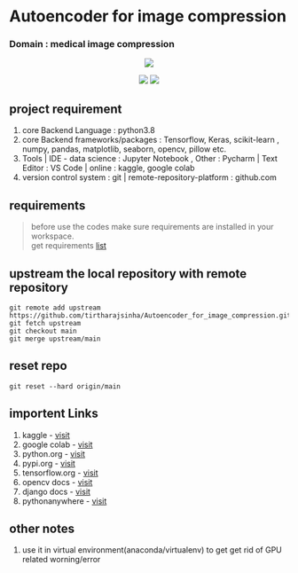 # Autoencoder for image compression
### Domain : medical image compression
<p align="center">
  <img src="https://readme-typing-svg.herokuapp.com?lines=This+project+is+ongoing.;This+is+a+research+based+project."></a>
</p>

<p align="center">
  <a href="#"><img src="https://img.shields.io/website?label=Group_Project&style=for-the-badge&url=#"></a>
  <a href="#"><img src="https://img.shields.io/website?label=Contributor - 4?color=1DA1F2&logo=kaggle&style=for-the-badge"></a>
</p>



## project requirement
1. core Backend Language : python3.8
2. core Backend frameworks/packages : Tensorflow, Keras, scikit-learn , numpy, pandas, matplotlib, seaborn, opencv, pillow etc.
3. Tools | IDE - data science : Jupyter Notebook , Other : Pycharm | Text Editor : VS Code | online : kaggle, google colab
4. version control system : git | remote-repository-platform : github.com

## requirements
> before use the codes make sure requirements are installed in your workspace.<br>
> get requirements [list](requirements.txt)<br>

## upstream the local repository with remote repository
```
git remote add upstream https://github.com/tirtharajsinha/Autoencoder_for_image_compression.git
git fetch upstream
git checkout main
git merge upstream/main

``` 

## reset repo
```
git reset --hard origin/main
```

## importent Links
1. kaggle - [visit](https://www.kaggle.com)
2. google colab - [visit](https://colab.research.google.com/notebooks/intro.ipynb)
3. python.org - [visit](https://www.python.org/downloads/)
4. pypi.org - [visit](https://pypi.org/)
5. tensorflow.org - [visit](https://www.tensorflow.org/)
6. opencv docs - [visit](https://docs.opencv.org/master/d6/d00/tutorial_py_root.html)
7. django docs - [visit](https://docs.djangoproject.com/)
8. pythonanywhere - [visit](https://www.pythonanywhere.com/)

## other notes
1. use it in virtual environment(anaconda/virtualenv) to get get rid of GPU related worning/error

